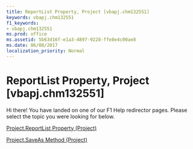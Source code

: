 ```yaml
---
title: ReportList Property, Project [vbapj.chm132551]
keywords: vbapj.chm132551
f1_keywords:
- vbapj.chm132551
ms.prod: office
ms.assetid: 5b63d16f-e1a3-4897-9228-ffe8e4c00ae8
ms.date: 06/08/2017
localization_priority: Normal
---
```



# ReportList Property, Project [vbapj.chm132551]

Hi there! You have landed on one of our F1 Help redirector pages. Please select the topic you were looking for below.

[Project.ReportList Property (Project)](http://msdn.microsoft.com/library/0c688797-21cc-eaa0-0ebf-95e1e053f222%28Office.15%29.aspx)

[Project.SaveAs Method (Project)](http://msdn.microsoft.com/library/947fb1f9-0abd-7423-2c22-96bb91f2dc6e%28Office.15%29.aspx)


